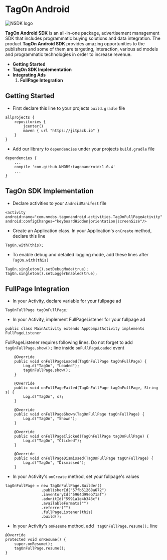 # TagOn Android
![NSDK logo](http://tagon.co/images/tagON_logo_black.png)

**TagOn Android SDK** is an all-in-one package, advertisement management SDK that includes programmatic buying solutions and data integration. The product **TagOn Android SDK** provides amazing opportunities to the publishers and some of them are targeting, interaction, various ad models and programmatic technologies in order to increase revenue.

* **Getting Started**
* **TagOn SDK Implementation**
* **Integrating Ads**
	1. **FullPage Integration**

	
## <a name="getting_started"></a> Getting Started

* First declare this line to your projects `build.gradle` file

```
allprojects {
    repositories {
        jcenter()
        maven { url "https://jitpack.io" }
    }
}
```

* Add our library to `dependencies` under your projects `build.gradle` file

```
dependencies {
	...
	compile 'com.github.NMOBS:tagonandroid:1.0.4'
	...
}
```

## <a name="implementation"></a> TagOn SDK Implementation

* Declare activities to your `AndroidManifest` file

```
<activity 
android:name="com.nmobs.tagonandroid.activities.TagOnFullPageActivity"
android:configChanges="keyboardHidden|orientation|screenSize"/>
```

* Create an Application class. In your Application's `onCreate` method, declare this line

```
TagOn.with(this);
```

* To enable debug and detailed logging mode, add these lines after `TagOn.with(this)`

```
TagOn.singleton().setDebugMode(true);
TagOn.singleton().setLoggerEnabled(true);
```

## <a name="fullpage_integration"></a> FullPage Integration

* In your Activity, declare variable for your fullpage ad

`TagOnFullPage tagOnFullPage;`

* In your Activity, implement FullPageListener for your fullpage ad

```
public class MainActivity extends AppCompatActivity implements FullPageListener
```

FullPageListener requires following lines. Do not forget to add `tagOnFullPage.show();` line inside `onFullPageLoaded` event

```
    @Override
    public void onFullPageLoaded(TagOnFullPage tagOnFullPage) {
        Log.d("TagOn", "Loaded");
        tagOnFullPage.show();
    }

    @Override
    public void onFullPageFailed(TagOnFullPage tagOnFullPage, String s) {
        Log.d("TagOn", s);
    }

    @Override
    public void onFullPageShown(TagOnFullPage tagOnFullPage) {
        Log.d("TagOn", "Shown");
    }

    @Override
    public void onFullPageClicked(TagOnFullPage tagOnFullPage) {
        Log.d("TagOn", "Clicked");
    }

    @Override
    public void onFullPageDismissed(TagOnFullPage tagOnFullPage) {
        Log.d("TagOn", "Dismissed");
    }
```

* In your Activity's `onCreate` method, set your fullpage's values

```
tagOnFullPage = new TagOnFullPage.Builder()
                .publisherId("57fb51268a672")
                .inventoryId("5964d99eb71af")
                .adunitId("5991a1e4b343c")
                .availableFormats("")
                .referrer("")
                .fullPageListener(this)
                .build();
```

* In your Activity's `onResume` method, add ` tagOnFullPage.resume();` line

```
@Override
protected void onResume() {
	super.onResume();
	tagOnFullPage.resume();
}
```
